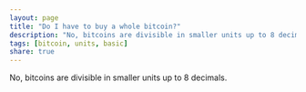 ```yaml
---
layout: page
title: "Do I have to buy a whole bitcoin?"
description: "No, bitcoins are divisible in smaller units up to 8 decimals."
tags: [bitcoin, units, basic]
share: true
---
```


No, bitcoins are divisible in smaller units up to 8 decimals.
